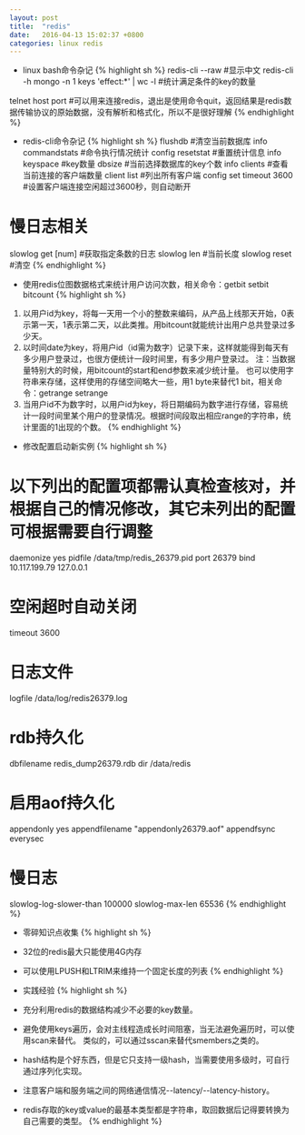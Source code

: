 ```yaml
---
layout: post
title:  "redis"
date:   2016-04-13 15:02:37 +0800
categories: linux redis
---
```


* linux bash命令杂记
{% highlight sh %}
redis-cli --raw #显示中文
redis-cli -h mongo -n 1 keys 'effect:*' | wc -l #统计满足条件的key的数量

telnet host port #可以用来连接redis，退出是使用命令quit，返回结果是redis数据传输协议的原始数据，没有解析和格式化，所以不是很好理解
{% endhighlight %}

* redis-cli命令杂记
{% highlight sh %}
flushdb #清空当前数据库
info commandstats #命令执行情况统计
config resetstat #重置统计信息
info keyspace #key数量
dbsize #当前选择数据库的key个数
info clients #查看当前连接的客户端数量
client list #列出所有客户端
config set timeout 3600 #设置客户端连接空闲超过3600秒，则自动断开

# 慢日志相关
slowlog get [num] #获取指定条数的日志
slowlog len #当前长度
slowlog reset #清空
{% endhighlight %}

* 使用redis位图数据格式来统计用户访问次数，相关命令：getbit setbit bitcount
{% highlight sh %}
1. 以用户id为key，将每一天用一个小的整数来编码，从产品上线那天开始，0表示第一天，1表示第二天，以此类推。用bitcount就能统计出用户总共登录过多少天。
2. 以时间date为key，将用户id（id需为数字）记录下来，这样就能得到每天有多少用户登录过，也很方便统计一段时间里，有多少用户登录过。
注：当数据量特别大的时候，用bitcount的start和end参数来减少统计量。
也可以使用字符串来存储，这样使用的存储空间略大一些，用1 byte来替代1 bit，相关命令：getrange setrange
3. 当用户id不为数字时，以用户id为key，将日期编码为数字进行存储，容易统计一段时间里某个用户的登录情况。根据时间段取出相应range的字符串，统计里面的1出现的个数。
{% endhighlight %}

* 修改配置启动新实例
{% highlight sh %}
# 以下列出的配置项都需认真检查核对，并根据自己的情况修改，其它未列出的配置可根据需要自行调整
daemonize yes
pidfile /data/tmp/redis_26379.pid
port 26379
bind 10.117.199.79 127.0.0.1

# 空闲超时自动关闭
timeout 3600

# 日志文件
logfile /data/log/redis26379.log

# rdb持久化
dbfilename redis_dump26379.rdb
dir /data/redis

# 启用aof持久化
appendonly yes
appendfilename "appendonly26379.aof"
appendfsync everysec

# 慢日志
slowlog-log-slower-than 100000
slowlog-max-len 65536
{% endhighlight %}

* 零碎知识点收集
{% highlight sh %}
* 32位的redis最大只能使用4G内存
* 可以使用LPUSH和LTRIM来维持一个固定长度的列表
{% endhighlight %}

* 实践经验
{% highlight sh %}
* 充分利用redis的数据结构减少不必要的key数量。
* 避免使用keys遍历，会对主线程造成长时间阻塞，当无法避免遍历时，可以使用scan来替代。
  类似的，可以通过sscan来替代smembers之类的。
* hash结构是个好东西，但是它只支持一级hash，当需要使用多级时，可自行通过序列化实现。
* 注意客户端和服务端之间的网络通信情况--latency/--latency-history。
* redis存取的key或value的最基本类型都是字符串，取回数据后记得要转换为自己需要的类型。
{% endhighlight %}
